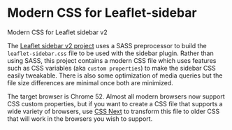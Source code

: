 # Modern CSS for Leaflet-sidebar
Modern CSS for Leaflet sidebar v2

The [Leaflet sidebar v2 project](https://github.com/Turbo87/sidebar-v2) uses a SASS preprocessor to build the `leaflet-sidebar.css` file to be used with the sidebar plugin. Rather than using SASS, this project contains a modern CSS file which uses features such as CSS variables (aka `custom properties`) to make the sidebar CSS easily tweakable. There is also some optimization of media queries but the file size differences are minimal once both are minimized.

The target browser is Chrome 52. Almost all modern browsers now support CSS custom properties, but if you want to create a CSS file that supports a wide variety of browsers, use [CSS Next](http://cssnext.io) to transform this file to older CSS that will work in the browsers you wish to support.
